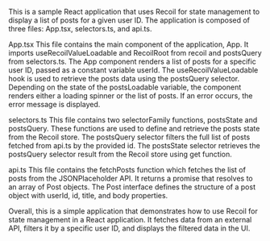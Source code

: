 This is a sample React application that uses Recoil for state management to display a list of posts for a given user ID. The application is composed of three files: App.tsx, selectors.ts, and api.ts.

App.tsx
This file contains the main component of the application, App. It imports useRecoilValueLoadable and RecoilRoot from recoil and postsQuery from selectors.ts. The App component renders a list of posts for a specific user ID, passed as a constant variable userId. The useRecoilValueLoadable hook is used to retrieve the posts data using the postsQuery selector. Depending on the state of the postsLoadable variable, the component renders either a loading spinner or the list of posts. If an error occurs, the error message is displayed.

selectors.ts
This file contains two selectorFamily functions, postsState and postsQuery. These functions are used to define and retrieve the posts state from the Recoil store. The postsQuery selector filters the full list of posts fetched from api.ts by the provided id. The postsState selector retrieves the postsQuery selector result from the Recoil store using get function.

api.ts
This file contains the fetchPosts function which fetches the list of posts from the JSONPlaceholder API. It returns a promise that resolves to an array of Post objects. The Post interface defines the structure of a post object with userId, id, title, and body properties.

Overall, this is a simple application that demonstrates how to use Recoil for state management in a React application. It fetches data from an external API, filters it by a specific user ID, and displays the filtered data in the UI.